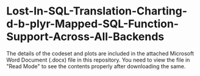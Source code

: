 # Lost-In-SQL-Translation-Charting-d-b-plyr-Mapped-SQL-Function-Support-Across-All-Backends

The details of the codeset and plots are included in the attached Microsoft Word Document (.docx) file in this repository. 
You need to view the file in "Read Mode" to see the contents properly after downloading the same.
